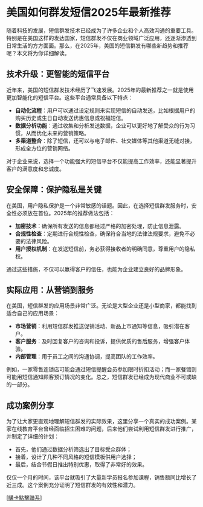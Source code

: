 # 美国如何群发短信2025年最新推荐

随着科技的发展，短信群发技术已经成为了许多企业和个人高效沟通的重要工具。特别是在美国这样的发达国家，短信群发不仅在商业领域广泛应用，还逐渐渗透到日常生活的方方面面。那么，在2025年，美国的短信群发有哪些新趋势和推荐呢？本文将为你详细解读。

## 技术升级：更智能的短信平台

近年来，美国的短信群发技术经历了飞速发展。2025年的最新推荐之一就是使用更加智能化的短信平台。这些平台通常具备以下特点：

- **自动化流程**：用户可以通过设定规则来实现短信的自动发送，比如根据用户的购买历史或生日自动发送优惠信息或祝福短信。
- **数据分析功能**：通过收集和分析发送数据，企业可以更好地了解受众的行为习惯，从而优化未来的营销策略。
- **多渠道整合**：除了短信，还可以与电子邮件、社交媒体等其他渠道无缝对接，形成全方位的营销网络。

对于企业来说，选择一个功能强大的短信平台不仅能提高工作效率，还能显著提升客户的满意度和忠诚度。

## 安全保障：保护隐私是关键

在美国，用户隐私保护是一个非常敏感的话题。因此，在选择短信群发服务时，安全性必须放在首位。2025年的推荐做法包括：

- **加密技术**：确保所有发送的信息都经过严格的加密处理，防止信息泄露。
- **合规性检查**：定期进行合规性检查，确保符合当地的法律法规要求，避免不必要的法律风险。
- **用户授权机制**：在发送短信前，务必获得接收者的明确同意，尊重用户的隐私权。

通过这些措施，不仅可以赢得客户的信任，也能为企业建立良好的品牌形象。

## 实际应用：从营销到服务

在美国，短信群发的应用场景非常广泛。无论是大型企业还是小型商家，都能找到适合自己的应用场景：

- **市场营销**：利用短信群发推送促销活动、新品上市通知等信息，吸引潜在客户。
- **客户服务**：及时回复客户的咨询和投诉，提供优质的售后服务，增强客户体验。
- **内部管理**：用于员工之间的沟通协调，提高团队的工作效率。

例如，一家零售连锁店可能会通过短信提醒会员参加限时折扣活动；而一家餐馆则可能用短信通知顾客预订情况的变化。总之，短信群发已经成为现代商业不可或缺的一部分。

## 成功案例分享

为了让大家更直观地理解短信群发的实际效果，这里分享一个真实的成功案例。某家在线教育平台曾经面临招生困难的问题，后来他们尝试利用短信群发进行推广，并制定了详细的计划：

- 首先，他们通过数据分析筛选出了目标受众群体；
- 接着，设计了几种不同风格的短信模板供用户选择；
- 最后，结合节假日推出特别优惠，取得了非常好的效果。

仅仅一个月的时间，该平台就吸引了大量新学员报名参加课程，销售额同比增长了近三成。这个案例充分证明了短信群发的有效性和潜力。

[[購卡點擊聯系](https://t.me/s/SXDXQF)]
